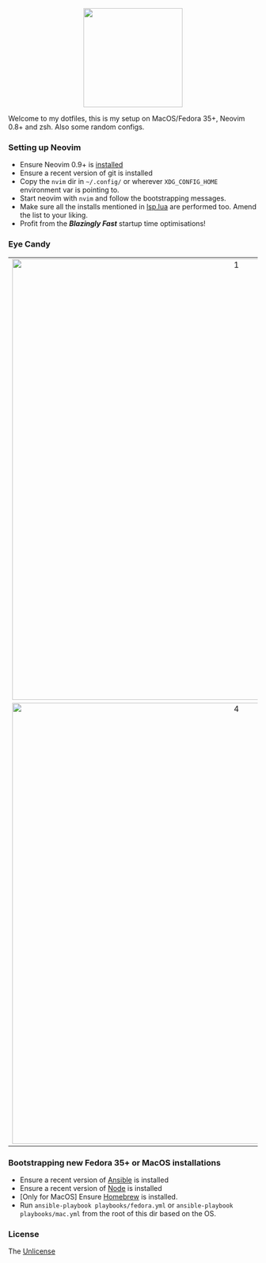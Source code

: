 <div align="center">
  <img src="https://neovim.io/logos/neovim-mark-flat.png" width=200 />
</div>

Welcome to my dotfiles, this is my setup on MacOS/Fedora 35+, Neovim 0.8+ and zsh. Also some random configs.

### Setting up Neovim

- Ensure Neovim 0.9+ is [installed](https://github.com/neovim/neovim/wiki/Installing-Neovim)
- Ensure a recent version of git is installed
- Copy the `nvim` dir in `~/.config/` or wherever `XDG_CONFIG_HOME` environment var is pointing to.
- Start neovim with `nvim` and follow the bootstrapping messages.
- Make sure all the installs mentioned in [lsp.lua](/nvim/lua/lsp.lua) are performed too. Amend the list to your liking.
- Profit from the **_Blazingly Fast_** startup time optimisations!

### Eye Candy

| | | |
|:-:|:-:|:-:|
| <img width="890" alt="1" src="https://user-images.githubusercontent.com/5615588/219899526-8fdd4a82-e3d6-4a29-bd26-defebe0ba876.png"> | <img width="890" alt="2" src="https://user-images.githubusercontent.com/5615588/219899527-56376f4c-f48c-4918-9346-720d3828a868.png"> | <img width="890" alt="3" src="https://user-images.githubusercontent.com/5615588/219899529-a20f823e-72df-4fbe-b78c-0d92833bd6d8.png"> |
| <img width="890" alt="4" src="https://user-images.githubusercontent.com/5615588/219899530-13fdcc2c-2e85-4967-9dd8-42baccfa8ccf.png"> | <img width="890" alt="5" src="https://user-images.githubusercontent.com/5615588/219899532-7104ae08-f72c-4be4-90b7-25f14e926995.png"> | <img width="890" alt="6" src="https://user-images.githubusercontent.com/5615588/219899533-7f8d3786-d2a0-4ef1-b4c9-09f747c0a3a9.png"> |

### Bootstrapping new Fedora 35+ or MacOS installations

- Ensure a recent version of [Ansible](https://docs.ansible.com/ansible/latest/installation_guide/intro_installation.html) is installed
- Ensure a recent version of [Node](https://nodejs.org/en/download/) is installed
- [Only for MacOS] Ensure [Homebrew](https://brew.sh/) is installed.
- Run `ansible-playbook playbooks/fedora.yml` or `ansible-playbook playbooks/mac.yml` from the root of this dir based on the OS.

### License
The [Unlicense](https://unlicense.org/)
